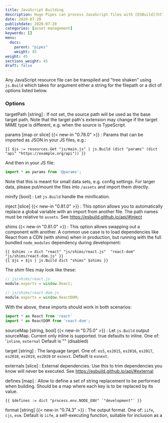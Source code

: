 ```yaml
---
title: JavaScript Building
description: Hugo Pipes can process JavaScript files with [ESBuild](https://github.com/evanw/esbuild).
date: 2020-07-20
publishdate: 2020-07-20
categories: [asset management]
keywords: []
menu:
  docs:
    parent: "pipes"
    weight: 45
weight: 45
sections_weight: 45
draft: false
---
```


Any JavaScript resource file can be transpiled and "tree shaken" using `js.Build` which takes for argument either a string for the filepath or a dict of options listed below.

### Options

targetPath [string]
: If not set, the source path will be used as the base target path.
Note that the target path's extension may change if the target MIME type is different, e.g. when the source is TypeScript.

params [map or slice] {{< new-in "0.78.0" >}}
: Params that can be imported as JSON in your JS files, e.g.:

```go-html-template
{{ $js := resources.Get "js/main.js" | js.Build (dict "params" (dict "api" "https://example.org/api")) }}
```
And then in your JS file:

```js
import * as params from '@params';
```

Note that this is meant for small data sets, e.g. config settings. For larger data, please put/mount the files into `/assets` and import them directly.

minify [bool]
: Let `js.Build` handle the minification.

inject [slice] {{< new-in "0.81.0" >}}
: This option allows you to automatically replace a global variable with an import from another file. The path names must be relative to `assets`.  See https://esbuild.github.io/api/#inject

shims {{< new-in "0.81.0" >}}
: This option allows swapping out a component with another. A common use case is to load dependencies like React from a CDN  (with _shims_) when in production, but running with the full bundled `node_modules` dependency during development:

```
{{ $shims := dict "react" "js/shims/react.js"  "react-dom" "js/shims/react-dom.js" }}
{{ $js = $js | js.Build dict "shims" $shims }}
```

The _shim_ files may look like these:

```js
// js/shims/react.js
module.exports = window.React;
```

```js
// js/shims/react-dom.js
module.exports = window.ReactDOM;
```

With the above, these imports should work in both scenarios:

```js
import * as React from 'react'
import * as ReactDOM from 'react-dom';
```
sourceMap [string, bool] {{< new-in "0.75.0" >}}
: Let `js.Build` output sourceMap. Current only inline is supported. true defaults to inline.
  One of: '`inline`, `external`
  Default is "" (disabled)

target [string]
: The language target.
  One of: `es5`, `es2015`, `es2016`, `es2017`, `es2018`, `es2019`, `es2020` or `esnext`.
  Default is `esnext`.

externals [slice]
: External dependencies. Use this to trim dependencies you know will never be executed. See https://esbuild.github.io/api/#external


defines [map]
: Allow to define a set of string replacement to be performed when building. Should be a map where each key is to be replaced by its value.

```go-html-template
{{ $defines := dict "process.env.NODE_ENV" `"development"` }}
```

format [string] {{< new-in "0.74.3" >}}
: The output format.
  One of: `iife`, `cjs`, `esm`.
  Default is `iife`, a self-executing function, suitable for inclusion as a <script> tag.

sourceMap
: Whether to generate `inline` or `external` sourcemap from esbuild. External sourcemaps will be written to the target with the output filename + ".map". Input sourcemaps can be read from js.Build and node modules and combined into the output sourcemaps.

### Import JS code from /assets

{{< new-in "0.78.0" >}}

Since Hugo `v0.78.0` `js.Build` has full support for the virtual union file system in [Hugo Modules](/hugo-modules/). You can see some simple examples in this [test project](https://github.com/gohugoio/hugoTestProjectJSModImports), but in short this means that you can do this:

```js
import { hello } from 'my/module';
```

And it will resolve to the top-most `index.{js,ts,tsx,jsx}` inside `assets/my/module` in the layered file system.

```js
import { hello3 } from 'my/module/hello3';
```

Will resolve to `hello3.{js,ts,tsx,jsx}` inside `assets/my/module`.

Any imports starting with `.` is resolved relative to the current file:

```js
import { hello4 } from './lib';
```

For other files (e.g. `JSON`, `CSS`) you need to use the relative path including any extension, e.g:

```js
import * as data from 'my/module/data.json';
```

Any imports in a file outside `/assets` or that does not resolve to a component inside `/assets` will be resolved by [ESBuild](https://esbuild.github.io/) with the **project directory** as the resolve directory (used as the starting point when looking for `node_modules` etc.). Also see [hugo mod npm pack](/commands/hugo_mod_npm_pack/).  If you have any imported npm dependencies in your project, you need to make sure to run `npm install` before you run `hugo`.

Also note the new `params` option that can be passed from template to your JS files, e.g.:

```go-html-template
{{ $js := resources.Get "js/main.js" | js.Build (dict "params" (dict "api" "https://example.org/api")) }}
```
And then in your JS file:

```js
import * as params from '@params';
```

Hugo will, by default, generate a `assets/jsconfig.json` file that maps the imports. This is useful for navigation/intellisense help inside code editors, but if you don't need/want it, you can [turn it off](/getting-started/configuration/#configure-build).


### Include Dependencies In package.json / node_modules

Any imports in a file outside `/assets` or that does not resolve to a component inside `/assets` will be resolved by [ESBuild](https://esbuild.github.io/) with the **project directory** as the resolve directory (used as the starting point when looking for `node_modules` etc.). Also see [hugo mod npm pack](/commands/hugo_mod_npm_pack/).  If you have any imported npm dependencies in your project, you need to make sure to run `npm install` before you run `hugo`.

{{< new-in "0.78.1" >}} From Hugo `0.78.1` the start directory for resolving npm packages (aka. packages that live inside a `node_modules` folder) is always the main project folder.

**Note:** If you're developing a theme/component that is supposed to be imported and depends on dependencies inside `package.json`, we recommend reading about [hugo mod npm pack](/commands/hugo_mod_npm_pack/), a tool to consolidate all the npm dependencies in a project.


### Examples

```go-html-template
{{ $built := resources.Get "js/index.js" | js.Build "main.js" }}
```

Or with options:

```go-html-template
{{ $externals := slice "react" "react-dom" }}
{{ $defines := dict "process.env.NODE_ENV" `"development"` }}

{{ $opts := dict "targetPath" "main.js" "externals" $externals "defines" $defines }}
{{ $built := resources.Get "scripts/main.js" | js.Build $opts }}
<script type="text/javascript" src="{{ $built.RelPermalink }}" defer></script>
```
